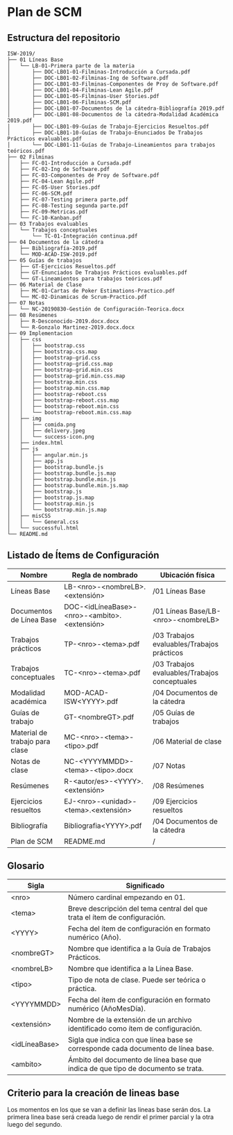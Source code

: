 # Plan de SCM

## Estructura del repositorio

```
ISW-2019/
├── 01 Líneas Base
│   └── LB-01-Primera parte de la materia
│       ├── DOC-LB01-01-Filminas-Introducción a Cursada.pdf
│       ├── DOC-LB01-02-Filminas-Ing de Software.pdf
│       ├── DOC-LB01-03-Filminas-Componentes de Proy de Software.pdf
│       ├── DOC-LB01-04-Filminas-Lean Agile.pdf
│       ├── DOC-LB01-05-Filminas-User Stories.pdf
│       ├── DOC-LB01-06-Filminas-SCM.pdf
│       ├── DOC-LB01-07-Documentos de la cátedra-Bibliografía 2019.pdf
│       ├── DOC-LB01-08-Documentos de la cátedra-Modalidad Académica 2019.pdf
│       ├── DOC-LB01-09-Guías de Trabajo-Ejercicios Resueltos.pdf
│       ├── DOC-LB01-10-Guías de Trabajo-Enunciados De Trabajos Prácticos evaluables.pdf
│       └── DOC-LB01-11-Guías de Trabajo-Lineamientos para trabajos teóricos.pdf
├── 02 Filminas
│   ├── FC-01-Introducción a Cursada.pdf
│   ├── FC-02-Ing de Software.pdf
│   ├── FC-03-Componentes de Proy de Software.pdf
│   ├── FC-04-Lean Agile.pdf
│   ├── FC-05-User Stories.pdf
│   ├── FC-06-SCM.pdf
│   ├── FC-07-Testing primera parte.pdf
│   ├── FC-08-Testing segunda parte.pdf
│   ├── FC-09-Metricas.pdf
│   └── FC-10-Kanban.pdf
├── 03 Trabajos evaluables
│   └── Trabajos conceptuales
│       └── TC-01-Integración continua.pdf
├── 04 Documentos de la cátedra
│   ├── Bibliografía-2019.pdf
│   └── MOD-ACAD-ISW-2019.pdf
├── 05 Guías de trabajos
│   ├── GT-Ejercicios Resueltos.pdf
│   ├── GT-Enunciados De Trabajos Prácticos evaluables.pdf
│   └── GT-Lineamientos para trabajos teóricos.pdf
├── 06 Material de Clase
│   ├── MC-01-Cartas de Poker Estimations-Practico.pdf
│   └── MC-02-Dinamicas de Scrum-Practico.pdf
├── 07 Notas
│   └── NC-20190830-Gestión de Configuración-Teorica.docx
├── 08 Resúmenes
│   ├── R-Desconocido-2019.docx.docx
│   └── R-Gonzalo Martinez-2019.docx.docx
├── 09 Implementacion
│   ├── css
│   │   ├── bootstrap.css
│   │   ├── bootstrap.css.map
│   │   ├── bootstrap-grid.css
│   │   ├── bootstrap-grid.css.map
│   │   ├── bootstrap-grid.min.css
│   │   ├── bootstrap-grid.min.css.map
│   │   ├── bootstrap.min.css
│   │   ├── bootstrap.min.css.map
│   │   ├── bootstrap-reboot.css
│   │   ├── bootstrap-reboot.css.map
│   │   ├── bootstrap-reboot.min.css
│   │   └── bootstrap-reboot.min.css.map
│   ├── img
│   │   ├── comida.png
│   │   ├── delivery.jpeg
│   │   └── success-icon.png
│   ├── index.html
│   ├── js
│   │   ├── angular.min.js
│   │   ├── app.js
│   │   ├── bootstrap.bundle.js
│   │   ├── bootstrap.bundle.js.map
│   │   ├── bootstrap.bundle.min.js
│   │   ├── bootstrap.bundle.min.js.map
│   │   ├── bootstrap.js
│   │   ├── bootstrap.js.map
│   │   ├── bootstrap.min.js
│   │   └── bootstrap.min.js.map
│   ├── misCSS
│   │   └── General.css
│   └── successful.html
└── README.md
```

## Listado de Ítems de Configuración

| Nombre                         | Regla de nombrado                                           | Ubicación física                              |
| ------------------------------ | ------------------------------------------------------------|-----------------------------------------------|
| Líneas Base                    | LB-\<nro\>-\<nombreLB\>.\<extensión\>                       | /01 Líneas Base                               |
| Documentos de Línea Base       | DOC-\<idLíneaBase\>-\<nro\>-\<ambito\>.\<extensión\>        | /01 Líneas Base/LB-\<nro\>-\<nombreLB\>       || Filminas de clases             | FC-\<nro\>-\<tema\>.pdf                                     | /02 Filminas                                  |
| Trabajos prácticos             | TP-\<nro\>-\<tema\>.pdf                                     | /03 Trabajos evaluables/Trabajos prácticos    |
| Trabajos conceptuales          | TC-\<nro\>-\<tema\>.pdf                                     | /03 Trabajos evaluables/Trabajos conceptuales |
| Modalidad académica            | MOD-ACAD-ISW\<YYYY\>.pdf                                    | /04 Documentos de la cátedra                  |
| Guías de trabajo               | GT-\<nombreGT\>.pdf                                         | /05 Guías de trabajos                         |
| Material de trabajo para clase | MC-\<nro\>-\<tema\>-\<tipo\>.pdf                            | /06 Material de clase                         |
| Notas de clase                 | NC-\<YYYYMMDD\>-\<tema\>-\<tipo\>.docx                      | /07 Notas                                     |
| Resúmenes                      | R-\<autor/es\>-\<YYYY\>.\<extensión\>                       | /08 Resúmenes                                 |
| Ejercicios resueltos           | EJ-\<nro\>-\<unidad\>-\<tema\>.\<extensión\>                | /09 Ejercicios resueltos                      |
| Bibliografía                   | Bibliografia\<YYYY\>.pdf                                    | /04 Documentos de la cátedra                  |
| Plan de SCM                    | README.md                                                   | /                                             |

## Glosario

| Sigla           | Significado                                                                      |
| --------------- | ---------------------------------------------------------------------------------|
| \<nro\>         | Número cardinal empezando en 01.                                                 |
| \<tema\>        | Breve descripción del tema central del que trata el ítem de configuración.       |
| \<YYYY\>        | Fecha del ítem de configuración en formato numérico (Año).                       |
| \<nombreGT\>    | Nombre que identifica a la Guía de Trabajos Prácticos.                           |
| \<nombreLB\>    | Nombre que identifica a la Línea Base.                                           |
| \<tipo\>        | Tipo de nota de clase. Puede ser teórica o práctica.                             |
| \<YYYYMMDD\>    | Fecha del ítem de configuración en formato numérico (AñoMesDía).                 |
| \<extensión\>   | Nombre de la extensión de un archivo identificado como ítem de configuración.    |
| \<idLíneaBase\> | Sigla que indica con que línea base se corresponde cada documento de línea base. |
| \<ambito\>      | Ámbito del documento de línea base que indica de que tipo de documento se trata. |

## Criterio para la creación de lineas base

Los momentos en los que se van a definir las lineas base serán dos. La primera linea base será creada luego de rendir el primer parcial y la otra luego del segundo.
